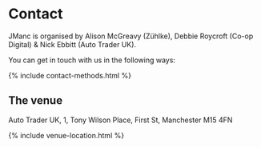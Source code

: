# Contact

JManc is organised by Alison McGreavy (Z&uuml;hlke), Debbie Roycroft (Co-op Digital) & Nick Ebbitt (Auto Trader UK). 

You can get in touch with us in the following ways:

{% include contact-methods.html %}

## The venue

Auto Trader UK,
1, Tony Wilson Place, 
First St, 
Manchester 
M15 4FN

{% include venue-location.html %}
